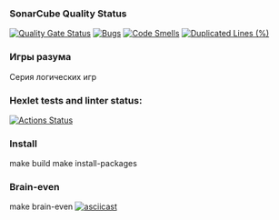 ### SonarCube Quality Status
[![Quality Gate Status](https://sonarcloud.io/api/project_badges/measure?project=Kustikov_python-project-49&metric=alert_status)](https://sonarcloud.io/summary/new_code?id=Kustikov_python-project-49)
[![Bugs](https://sonarcloud.io/api/project_badges/measure?project=Kustikov_python-project-49&metric=bugs)](https://sonarcloud.io/summary/new_code?id=Kustikov_python-project-49)
[![Code Smells](https://sonarcloud.io/api/project_badges/measure?project=Kustikov_python-project-49&metric=code_smells)](https://sonarcloud.io/summary/new_code?id=Kustikov_python-project-49)
[![Duplicated Lines (%)](https://sonarcloud.io/api/project_badges/measure?project=Kustikov_python-project-49&metric=duplicated_lines_density)](https://sonarcloud.io/summary/new_code?id=Kustikov_python-project-49)

### Игры разума
Серия логических игр
### Hexlet tests and linter status:
[![Actions Status](https://github.com/Kustikov/python-project-49/actions/workflows/hexlet-check.yml/badge.svg)](https://github.com/Kustikov/python-project-49/actions)



### Install
make build
make install-packages

### Brain-even
make brain-even
[![asciicast](https://asciinema.org/a/wyt24j7Dfi5ZSzUshRjsrUeiw.svg)](https://asciinema.org/a/wyt24j7Dfi5ZSzUshRjsrUeiw)
